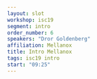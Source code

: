 ```yaml
---
layout: slot
workshop: isc19
segment: intro
order_number: 6
speakers: "Dror Goldenberg"
affiliation: Mellanox
title: Intro Mellanox
tags: isc19 intro
start: "09:25"
---
```

